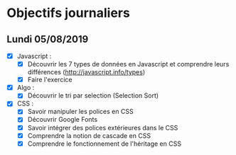 # Objectifs journaliers

## Lundi 05/08/2019


* [x] Javascript :
  * [x] Découvrir les 7 types de données en Javascript et comprendre leurs différences (http://javascript.info/types)
  * [x] Faire l'exercice

* [x] Algo : 
  * [x] Découvrir le tri par selection (Selection Sort)

* [x] CSS : 
  * [X] Savoir manipuler les polices en CSS
  * [x] Découvrir Google Fonts
  * [x] Savoir intégrer des polices extérieures dans le CSS
  * [x] Comprendre la notion de cascade en CSS
  * [x] Comprendre le fonctionnement de l'héritage en CSS
